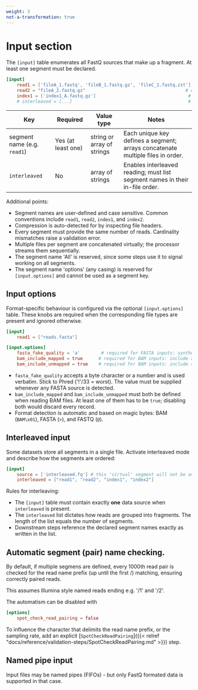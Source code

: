 ```yaml
---
weight: 3
not-a-transformation: true
---
```


# Input section

The `[input]` table enumerates all FastQ sources that make up a fragment. At least one segment must be declared.

```toml
[input]
    read1 = ['fileA_1.fastq', 'fileB_1.fastq.gz', 'fileC_1.fastq.zst'] # required: one or more paths
    read2 = "fileA_2.fastq.gz"                                      # optional
    index1 = ['index1_A.fastq.gz']                                   # optional
    # interleaved = [...]                                            # optional, see below
```

| Key         | Required | Value type       | Notes |
|-------------|----------|------------------|-------|
| segment name (e.g. `read1`) | Yes (at least one) | string or array of strings | Each unique key defines a segment; arrays concatenate multiple files in order. |
| `interleaved` | No | array of strings | Enables interleaved reading; must list segment names in their in-file order. |

Additional points:

- Segment names are user-defined and case sensitive. Common conventions include `read1`, `read2`, `index1`, and `index2`.
- Compression is auto-detected for by inspecting file headers.
- Every segment must provide the same number of reads. Cardinality mismatches raise a validation error.
- Multiple files per segment are concatenated virtually; the processor streams them sequentially.
- The segment name 'All' is reserved, since some steps use it to signal working on all segments.
- The segment name 'options' (any casing) is reserved for `[input.options]` and cannot be used as a segment key.

## Input options

Format-specific behaviour is configured via the optional `[input.options]` table. These knobs are required when the corresponding file types are present and ignored otherwise.

```toml
[input]
    read1 = ["reads.fasta"]

[input.options]
    fasta_fake_quality = 'a'        # required for FASTA inputs: synthetic Phred score to apply to every base. Used verbatim without further shifting.
    bam_include_mapped = true      # required for BAM inputs: include reads with a reference assignment
    bam_include_unmapped = true    # required for BAM inputs: include reads without a reference assignment
```

- `fasta_fake_quality` accepts a byte character or a number and is used verbatim. Stick to Phred ('!'/33 = worst).
  The value must be supplied whenever any FASTA source is detected.
- `bam_include_mapped` and `bam_include_unmapped` must both be defined when reading BAM files. At least one of them has to be `true`; disabling both would discard every record.
- Format detection is automatic and based on magic bytes: BAM (`BAM\x01`), FASTA (`>`), and FASTQ (`@`).

## Interleaved input

Some datasets store all segments in a single file. Activate interleaved mode and describe how the segments are ordered:

```toml
[input]
    source = ['interleaved.fq'] # this 'virtual' segment will not be available for steps downstream
    interleaved = ["read1", "read2", "index1", "index2"]
```

Rules for interleaving:

- The `[input]` table must contain exactly **one** data source when `interleaved` is present.
- The `interleaved` list dictates how reads are grouped into fragments. The length of the list equals the number of segments.
- Downstream steps reference the declared segment names exactly as written in the list.


## Automatic segment (pair) name checking.

By default, if multiple segmens are defined, every 1000th read pair is checked for the read name prefix (up until the first /)
matching, ensuring correctly paired reads. 

This assumes Illumina style named reads ending e.g. '/1' and '/2'.

The automatism can be disabled with 

```toml # ignore_in_test
[options]
    spot_check_read_pairing = false
```

To influence the character that delimits the read name prefix, or the sampling rate,
add an explicit [`SpotCheckReadPairing`]({{< relref "docs/reference/validation-steps/SpotCheckReadPairing.md" >}}) step.


## Named pipe input
Input files may be named pipes (FIFOs) - but only FastQ formated data is supported in that case.
